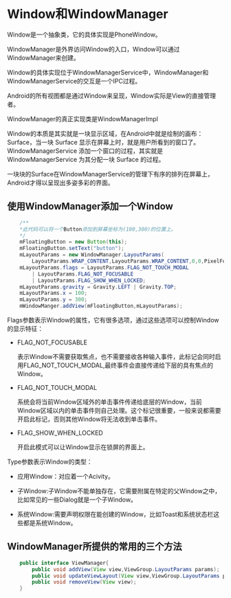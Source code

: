 # Window和WindowManager  

Window是一个抽象类，它的具体实现是PhoneWindow。  

WindowManager是外界访问Window的入口，Window可以通过WindowManager来创建。  

Window的具体实现位于WindowManagerService中，WindowManager和WindowManagerService的交互是一个IPC过程。  

Android的所有视图都是通过Window来呈现，Window实际是View的直接管理者。

WindowManager的真正实现类是WindowManagerImpl

Window的本质是其实就是一块显示区域，在Android中就是绘制的画布：Surface，当一块 Surface 显示在屏幕上时，就是用户所看到的窗口了。
WindowManagerService 添加一个窗口的过程，其实就是 WindowManagerService 为其分配一块 Surface 的过程。

一块块的Surface在WindowManagerService的管理下有序的排列在屏幕上，Android才得以呈现出多姿多彩的界面。

## 使用WindowManager添加一个Window
```java
    /**
    *此代码可以将一个Button添加到屏幕坐标为(100,300)的位置上。
    */
    mFloatingButton = new Button(this);
    mFloatingButton.setText("button");
    mLayoutParams = new WindowManager.LayoutParams(
        LayoutParams.WRAP_CONTENT,LayoutParams.WRAP_CONTENT,0,0,PixelFormat.TRANSPARENT);
    mLayoutParams.flags = LayoutParams.FLAG_NOT_TOUCH_MODAL
        | LayoutParams.FLAG_NOT_FOCUSABLE
        | LayoutParams.FLAG_SHOW_WHEN_LOCKED;
    mLayoutParams.gravity = Gravity.LEFT | Gravity.TOP;
    mLayoutParams.x = 100;
    mLayoutParams.y = 300;
    mWindowManger.addView(mFloatingButton,mLayoutParams);
```
Flags参数表示Window的属性，它有很多选项，通过这些选项可以控制Window的显示特征：

- FLAG_NOT_FOCUSABLE

  表示Window不需要获取焦点，也不需要接收各种输入事件，此标记会同时启用FLAG_NOT_TOUCH_MODAL,最终事件会直接传递给下层的具有焦点的Window。

- FLAG_NOT_TOUCH_MODAL

  系统会将当前Window区域外的单击事件传递给底层的Window，当前Window区域以内的单击事件则自己处理。这个标记很重要，一般来说都需要开启此标记，否则其他Window将无法收到单击事件。

- FLAG_SHOW_WHEN_LOCKED

  开启此模式可以让Window显示在锁屏的界面上。

Type参数表示Window的类型：

  - 应用Window：对应着一个Acivity。

  - 子Window:子Window不能单独存在，它需要附属在特定的父Window之中，比如常见的一些Dialog就是一个子Window。

  - 系统Window:需要声明权限在能创建的Window，比如Toast和系统状态栏这些都是系统Window。

## WindowManager所提供的常用的三个方法
```java
    public interface ViewManager{
        public void addView(View view,ViewGroup.LayoutParams params);
        public void updateViewLayout(View view,ViewGroup.LayoutParams params);
        public void removeView(View view);
    }
```